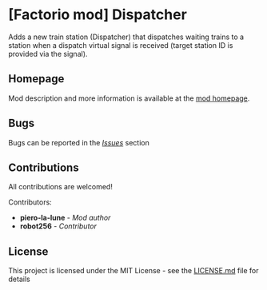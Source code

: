 # [Factorio mod] Dispatcher

Adds a new train station (Dispatcher) that dispatches waiting trains to a station when a dispatch virtual signal is received (target station ID is provided via the signal).

## Homepage

Mod description and more information is available at the [mod homepage](https://mods.factorio.com/mod/Dispatcher).

## Bugs

Bugs can be reported in the [*Issues*](https://github.com/piero-la-lune/Factorio-Dispatcher/issues) section

## Contributions

All contributions are welcomed!

Contributors:

* **piero-la-lune** - *Mod author*
* **robot256** - *Contributor*

## License

This project is licensed under the MIT License - see the [LICENSE.md](LICENSE.md) file for details
